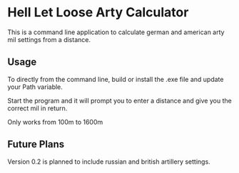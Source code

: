 # Hell Let Loose Arty Calculator

This is a command line application to calculate german and american arty mil settings from a distance.

## Usage

To directly from the command line, build or install the .exe file and update your Path variable.

Start the program and it will prompt you to enter a distance and give you the correct mil in return.

Only works from 100m to 1600m

## Future Plans

Version 0.2 is planned to include russian and british artillery settings.
